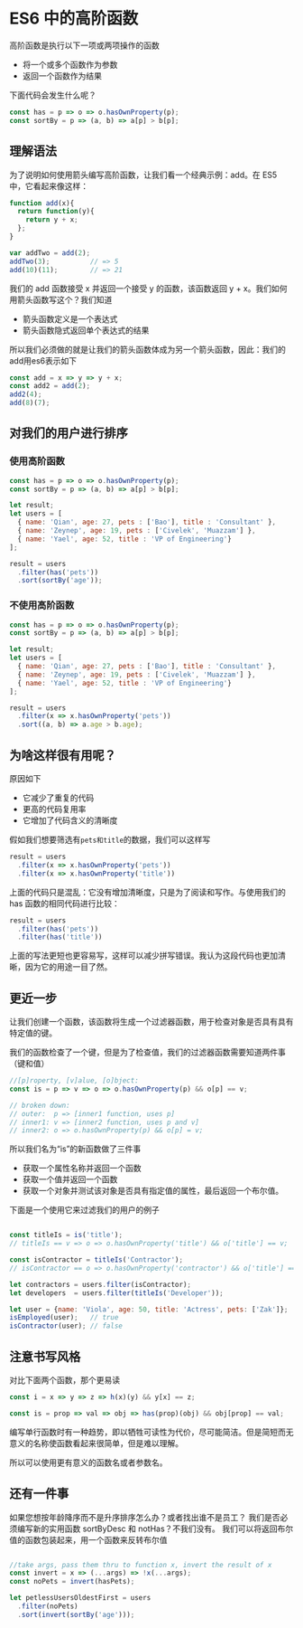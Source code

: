 # ES6 中的高阶函数

高阶函数是执行以下一项或两项操作的函数

- 将一个或多个函数作为参数
- 返回一个函数作为结果

下面代码会发生什么呢？

```js
const has = p => o => o.hasOwnProperty(p);
const sortBy = p => (a, b) => a[p] > b[p];
```

## 理解语法
为了说明如何使用箭头编写高阶函数，让我们看一个经典示例：add。在 ES5 中，它看起来像这样：
```js
function add(x){
  return function(y){
    return y + x;
  };
}

var addTwo = add(2);
addTwo(3);          // => 5
add(10)(11);        // => 21
```
我们的 add 函数接受 x 并返回一个接受 y 的函数，该函数返回 y + x。我们如何用箭头函数写这个？我们知道

- 箭头函数定义是一个表达式
- 箭头函数隐式返回单个表达式的结果

所以我们必须做的就是让我们的箭头函数体成为另一个箭头函数，因此：我们的add用es6表示如下



```js
const add = x => y => y + x;
const add2 = add(2);
add2(4); 
add(8)(7);       
```

## 对我们的用户进行排序
### 使用高阶函数
```js
const has = p => o => o.hasOwnProperty(p);
const sortBy = p => (a, b) => a[p] > b[p];

let result;
let users = [
  { name: 'Qian', age: 27, pets : ['Bao'], title : 'Consultant' },
  { name: 'Zeynep', age: 19, pets : ['Civelek', 'Muazzam'] },
  { name: 'Yael', age: 52, title : 'VP of Engineering'}
];

result = users
  .filter(has('pets'))
  .sort(sortBy('age'));

```

### 不使用高阶函数



```js
const has = p => o => o.hasOwnProperty(p);
const sortBy = p => (a, b) => a[p] > b[p];

let result;
let users = [
  { name: 'Qian', age: 27, pets : ['Bao'], title : 'Consultant' },
  { name: 'Zeynep', age: 19, pets : ['Civelek', 'Muazzam'] },
  { name: 'Yael', age: 52, title : 'VP of Engineering'}
];

result = users
  .filter(x => x.hasOwnProperty('pets'))
  .sort((a, b) => a.age > b.age);
```


## 为啥这样很有用呢？

原因如下

- 它减少了重复的代码
- 更高的代码复用率
- 它增加了代码含义的清晰度


假如我们想要筛选有`pets和title`的数据，我们可以这样写

```js
result = users
  .filter(x => x.hasOwnProperty('pets'))
  .filter(x => x.hasOwnProperty('title'))
```

上面的代码只是混乱：它没有增加清晰度，只是为了阅读和写作。与使用我们的 has 函数的相同代码进行比较：


``` js
result = users
  .filter(has('pets'))
  .filter(has('title'))
```

上面的写法更短也更容易写，这样可以减少拼写错误。我认为这段代码也更加清晰，因为它的用途一目了然。


## 更近一步

让我们创建一个函数，该函数将生成一个过滤器函数，用于检查对象是否具有具有特定值的键。

我们的函数检查了一个键，但是为了检查值，我们的过滤器函数需要知道两件事（键和值）


```js
//[p]roperty, [v]alue, [o]bject:
const is = p => v => o => o.hasOwnProperty(p) && o[p] == v;

// broken down:
// outer:  p => [inner1 function, uses p]
// inner1: v => [inner2 function, uses p and v]
// inner2: o => o.hasOwnProperty(p) && o[p] = v;

```


所以我们名为“is”的新函数做了三件事

- 获取一个属性名称并返回一个函数
- 获取一个值并返回一个函数
- 获取一个对象并测试该对象是否具有指定值的属性，最后返回一个布尔值。
  
下面是一个使用它来过滤我们的用户的例子

```js

const titleIs = is('title');
// titleIs == v => o => o.hasOwnProperty('title') && o['title'] == v;

const isContractor = titleIs('Contractor');
// isContractor == o => o.hasOwnProperty('contractor') && o['title'] == 'Contractor';

let contractors = users.filter(isContractor);
let developers  = users.filter(titleIs('Developer'));

let user = {name: 'Viola', age: 50, title: 'Actress', pets: ['Zak']};
isEmployed(user);   // true
isContractor(user); // false

```

## 注意书写风格

对比下面两个函数，那个更易读
```js
const i = x => y => z => h(x)(y) && y[x] == z;

const is = prop => val => obj => has(prop)(obj) && obj[prop] == val;
```
编写单行函数时有一种趋势，即以牺牲可读性为代价，尽可能简洁。但是简短而无意义的名称使函数看起来很简单，但是难以理解。

所以可以使用更有意义的函数名或者参数名。



## 还有一件事

如果您想按年龄降序而不是升序排序怎么办？或者找出谁不是员工？
我们是否必须编写新的实用函数 sortByDesc 和 notHas？不我们没有。
我们可以将返回布尔值的函数包装起来，用一个函数来反转布尔值

```js

//take args, pass them thru to function x, invert the result of x
const invert = x => (...args) => !x(...args);
const noPets = invert(hasPets);

let petlessUsersOldestFirst = users
  .filter(noPets)
  .sort(invert(sortBy('age')));
```








